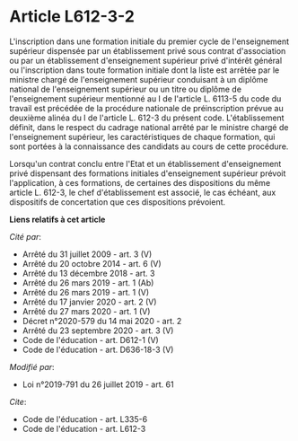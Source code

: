 # Article L612-3-2

L'inscription dans une formation initiale du premier cycle de l'enseignement supérieur dispensée par un établissement privé
sous contrat d'association ou par un établissement d'enseignement supérieur privé d'intérêt général ou l'inscription dans
toute formation initiale dont la liste est arrêtée par le ministre chargé de l'enseignement supérieur conduisant à un diplôme
national de l'enseignement supérieur ou un titre ou diplôme de l'enseignement supérieur mentionné au I de l'article L. 6113-5
du code du travail est précédée de la procédure nationale de préinscription prévue au deuxième alinéa du I de l'article L.
612-3 du présent code. L'établissement définit, dans le respect du cadrage national arrêté par le ministre chargé de
l'enseignement supérieur, les caractéristiques de chaque formation, qui sont portées à la connaissance des candidats au cours
de cette procédure.

Lorsqu'un contrat conclu entre l'Etat et un établissement d'enseignement privé dispensant des formations initiales
d'enseignement supérieur prévoit l'application, à ces formations, de certaines des dispositions du même article L. 612-3, le
chef d'établissement est associé, le cas échéant, aux dispositifs de concertation que ces dispositions prévoient.

**Liens relatifs à cet article**

_Cité par_:

  - Arrêté du 31 juillet 2009 - art. 3 (V)
  - Arrêté du 20 octobre 2014 - art. 6 (V)
  - Arrêté du 13 décembre 2018 - art. 3
  - Arrêté du 26 mars 2019 - art. 1 (Ab)
  - Arrêté du 26 mars 2019 - art. 1 (V)
  - Arrêté du 17 janvier 2020 - art. 2 (V)
  - Arrêté du 27 mars 2020 - art. 1 (V)
  - Décret n°2020-579 du 14 mai 2020 - art. 2
  - Arrêté du 23 septembre 2020 - art. 3 (V)
  - Code de l'éducation - art. D612-1 (V)
  - Code de l'éducation - art. D636-18-3 (V)

_Modifié par_:

  - Loi n°2019-791 du 26 juillet 2019 - art. 61

_Cite_:

  - Code de l'éducation - art. L335-6
  - Code de l'éducation - art. L612-3
